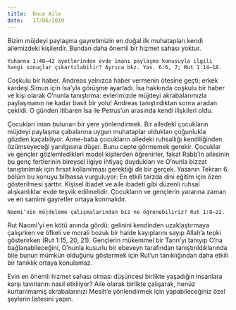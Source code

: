 ```yaml
---
title:  Önce Aile
date:   17/06/2019
---
```


Bizim müjdeyi paylaşma gayretimizin en doğal ilk muhatapları kendi ailemizdeki kişilerdir. Bundan daha önemli bir hizmet sahası yoktur. 

`Yuhanna 1:40–42 ayetlerinden evde imanı paylaşma konusuyla ilgili hangi sonuçlar çıkartılabilir? Ayrıca bkz. Yas. 6:6, 7; Rut 1:14–18.`

Coşkulu bir haber. Andreas yalnızca haber vermenin ötesine geçti; erkek kardeşi Simun için İsa’yla görüşme ayarladı. İsa hakkında coşkulu bir haber ve kişi olarak O’nunla tanıştırma: evlerimizde müjdeyi akrabalarımızla paylaşmanın ne kadar basit bir yolu! Andreas tanıştırdıktan sonra aradan çekildi. O günden itibaren İsa ile Petrus’un arasında kendi ilişkileri oldu.

Çocukları iman bulunan bir yere yönlendirmek. Bir ailedeki çocukların müjdeyi paylaşma çabalarına uygun muhataplar oldukları çoğunlukla gözden kaçabiliyor. Anne-baba çocukların ailedeki ruhsallığı kendiliğinden özümseyeceği yanılgısına düşer. Bunu cepte görmemek gerekir. Çocuklar ve gençler gözlemledikleri model kişilerden öğrenirler, fakat Rabb’in ailesinin bu genç fertlerinin bireysel ilgiye ihtiyaç duydukları ve O’nunla bizzat tanıştırılmak için fırsat kollanılması gerektiği de bir gerçek. Yasanın Tekrarı 6. bölüm bu konuyu bilhassa vurguluyor: En etkili tarzda dini eğitim için özen gösterilmesi şarttır. Kişisel ibadet ve aile ibadeti gibi düzenli ruhsal alışkanlıklar evde teşvik edilmelidir. Çocukların ve gençlerin yararına zaman ve en samimi gayretler ortaya konmalıdır.

`Naomi’nin müjdeleme çalışmalarından biz ne öğrenebiliriz? Rut 1:8–22.`

Rut Naomi’yi en kötü anında gördü: gelinini kendinden uzaklaştırmaya çalışırken ve öfkeli ve morali bozuk bir halde kayıplarını sayıp Allah’a tepki gösterirken (Rut 1:15, 20, 21). Gençlerin mükemmel bir Tanrı’yı tanıyıp O’na bağlanabileceğini, O’nunla kusurlu bir ebeveyn tarafından tanıştırıldıklarında bile bunun mümkün olduğunu göstermek için Rut’un tanıklığından daha etkili bir tanıklık ortaya konulamaz.

Evin en önemli hizmet sahası olması düşüncesi birlikte yaşadığın insanlara karşı tavırlarını nasıl etkiliyor? Aile olarak birlikte çalışarak, henüz kurtarılmamış akrabalarınızı Mesih’e yönlendirmek için yapabileceğiniz özel şeylerin listesini yapın.